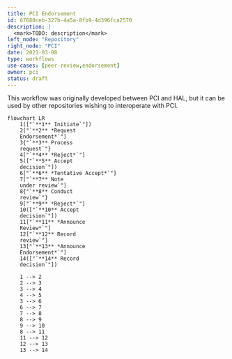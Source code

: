 ```yaml
---
title: PCI Endorsement
id: 67680ceb-327b-4a5a-8fb9-4d396fca2570
description: |
  <mark>TODO: description</mark>
left_node: "Repository"
right_node: "PCI"
date: 2021-03-08
type: workflows
use-cases: [peer-review,endorsement]
owner: pci
status: draft
---
```


This workflow was originally developed between PCI and HAL, but it can be used by other repositories wishing to interoperate with PCI.

```mermaid
flowchart LR
    1(["`**1** Initiate`"])
    2["`**2** *Request
    Endorsement*`"]
    3{"`**3** Process
    request`"}
    4["`**4** *Reject*`"]
    5(["`**5** Accept
    decision`"])
    6["`**6** *Tentative Accept*`"]
    7["`**7** Note
    under review`"]
    8{"`**8** Conduct
    review`"}
    9["`**9** *Reject*`"]
    10(["`**10** Accept
    decision`"])
    11["`**11** *Announce
    Review*`"]
    12["`**12** Record
    review`"]
    13["`**13** *Announce
    Endorsement*`"]
    14(["`**14** Record
    decision`"])
    
    1 --> 2
    2 --> 3
    3 --> 4
    4 --> 5
    3 --> 6
    6 --> 7
    7 --> 8
    8 --> 9
    9 --> 10
    8 --> 11
    11 --> 12
    12 --> 13
    13 --> 14
```
